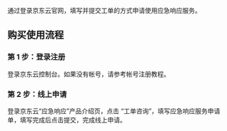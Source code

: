 通过登录京东云官网，填写并提交工单的方式申请使用应急响应服务。 

## 购买使用流程

### 第 1 步：登录注册
登录京东云控制台。如果没有帐号，请参考帐号注册教程。

### 第 2 步：线上申请
登录京东云“应急响应”产品介绍页，点击 “工单咨询”，填写应急响应服务申请单，填写完成后点击提交，完成线上申请。
